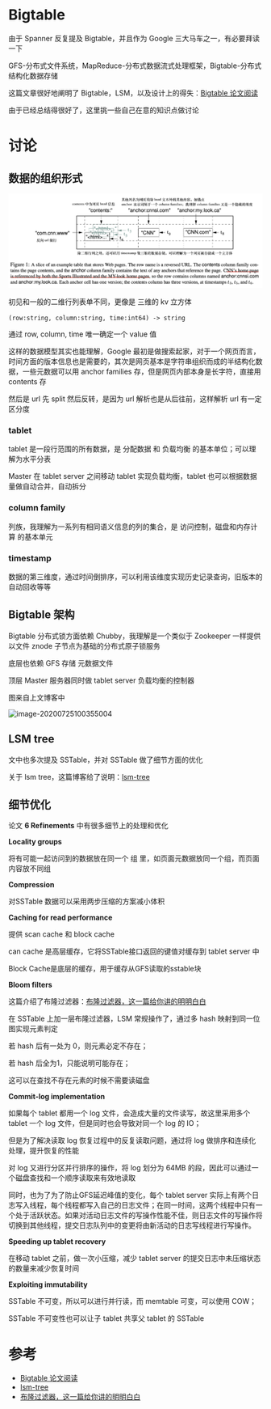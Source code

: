 # Bigtable

由于 Spanner 反复提及 Bigtable，并且作为 Google 三大马车之一，有必要拜读一下

GFS-分布式文件系统，MapReduce-分布式数据流式处理框架，Bigtable-分布式结构化数据存储

这篇文章很好地阐明了 Bigtable，LSM，以及设计上的得失：[Bigtable 论文阅读](https://spongecaptain.cool/post/paper/bigtable/)

由于已经总结得很好了，这里挑一些自己在意的知识点做讨论

# 讨论

## 数据的组织形式

![image-20220113205037468](./img/image-20220113205037468.png)

初见和一般的二维行列表单不同，更像是 三维的 kv 立方体

```
(row:string, column:string, time:int64) -> string
```

通过 row, column, time 唯一确定一个 value 值

这样的数据模型其实也能理解，Google 最初是做搜索起家，对于一个网页而言，时间方面的版本信息也是需要的，其次是网页基本是字符串组织而成的半结构化数据，一些元数据可以用 anchor families 存，但是网页内部本身是长字符，直接用 contents 存

然后是 url 先 split 然后反转，是因为 url 解析也是从后往前，这样解析 url 有一定区分度

### tablet

tablet 是一段行范围的所有数据，是 分配数据 和 负载均衡 的基本单位；可以理解为水平分表

Master 在 tablet server 之间移动 tablet 实现负载均衡，tablet 也可以根据数据量做自动合并，自动拆分

### column family

列族，我理解为一系列有相同语义信息的列的集合，是 访问控制，磁盘和内存计算 的基本单元

### timestamp

数据的第三维度，通过时间倒排序，可以利用该维度实现历史记录查询，旧版本的自动回收等等

## Bigtable 架构

Bigtable 分布式锁方面依赖 Chubby，我理解是一个类似于 Zookeeper 一样提供以文件 znode 子节点为基础的分布式原子锁服务

底层也依赖 GFS 存储 元数据文件

顶层 Master 服务器同时做 tablet server 负载均衡的控制器

图来自上文博客中

![image-20200725100355004](https://spongecaptain.cool/images/img_paper/image-20200725100355004.png)

## LSM tree

文中也多次提及 SSTable，并对 SSTable 做了细节方面的优化

关于 lsm tree，这篇博客给了说明：[lsm-tree](https://zhuanlan.zhihu.com/p/38810568)

## 细节优化

论文 **6 Refinements** 中有很多细节上的处理和优化

**Locality groups**

将有可能一起访问到的数据放在同一个 组 里，如页面元数据放同一个组，而页面内容放不同组

**Compression**

对SSTable 数据可以采用两步压缩的方案减小体积

**Caching for read performance**

提供 scan cache 和 block cache

can cache 是高层缓存，它将SSTable接口返回的键值对缓存到 tablet server 中

Block Cache是底层的缓存，用于缓存从GFS读取的sstable块

**Bloom filters**

这篇介绍了布隆过滤器：[布隆过滤器，这一篇给你讲的明明白白](https://developer.aliyun.com/article/773205)

在 SSTable 上加一层布隆过滤器，LSM 常规操作了，通过多 hash 映射到同一位图实现元素判定

若 hash 后有一处为 0，则元素必定不存在；

若 hash 后全为1，只能说明可能存在；

这可以在查找不存在元素的时候不需要读磁盘

**Commit-log implementation**

如果每个 tablet 都用一个 log 文件，会造成大量的文件读写，故这里采用多个 tablet 一个 log 文件，但是同时也会导致对同一个 log 的 IO；

但是为了解决读取 log 恢复过程中的反复读取问题，通过将 log 做排序和连续化处理，提升恢复的性能

对 log 又进行分区并行排序的操作，将 log 划分为 64MB 的段，因此可以通过一个磁盘查找和一个顺序读取来有效地读取

同时，也为了为了防止GFS延迟峰值的变化，每个 tablet server 实际上有两个日志写入线程，每个线程都写入自己的日志文件；在同一时间，这两个线程中只有一个处于活跃状态。如果对活动日志文件的写操作性能不佳，则日志文件的写操作将切换到其他线程，提交日志队列中的变更将由新活动的日志写线程进行写操作。

**Speeding up tablet recovery**

在移动 tablet 之前，做一次小压缩，减少 tablet server 的提交日志中未压缩状态的数量来减少恢复时间

**Exploiting immutability**

SSTable 不可变，所以可以进行并行读，而 memtable 可变，可以使用 COW；

SSTable 不可变性也可以让子 tablet 共享父 tablet 的 SSTable

# 参考

- [Bigtable 论文阅读](https://spongecaptain.cool/post/paper/bigtable/)
- [lsm-tree](https://zhuanlan.zhihu.com/p/38810568)
- [布隆过滤器，这一篇给你讲的明明白白](https://developer.aliyun.com/article/773205)

